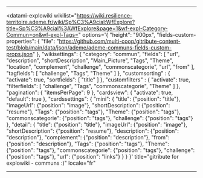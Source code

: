 <div>

  <hr>

  <!-- DATAMI - contribute with GIT ...but without minding it-->
  <!-- An open source widget coded with 🤍  by the tech cooperative multi : https://multi.coop -->

  <!-- DATAMI WIDGET'S HTML BLOCK-->
  <datami-explowiki
    wikilist="https://wiki.resilience-territoire.ademe.fr/wiki/Sp%C3%A9cial:WfExplore?title=Sp%C3%A9cial%3AWfExplore&page=1&wf-expl-Category-Commun=on&wf-expl-Tags="
    options='{
      "height": "900px",
      "fields-custom-properties": {
        "file": "https://github.com/multi-coop/gitribute-content-test/blob/main/data/json/ademe/ademe-communs-fields-custom-props.json"
      },
      "wikisettings": {
        "category": "commun",
        "fields": [
          "url",
          "description",
          "shortDescription",
          "Main_Picture",
          "Tags",
          "Theme",
          "location",
          "complement",
          "challenge",
          "commonscategorie",
          "url",
          "from"
        ],
        "tagfields": [
          "challenge",
          "Tags",
          "Theme"
        ]
      },
      "customsorting" : {
        "activate": true,
        "sortfields": [
          "title"
        ]
      },
      "customfilters" : {
        "activate": true,
        "filterfields": [
          "challenge",
          "Tags",
          "commonscategorie",
          "Theme"
        ]
      },
      "pagination": {
        "itemsPerPage": 9
      },
      "cardsview": { "activate": true, "default": true },
      "cardssettings": {
        "mini": {
          "title": {"position": "title"},
          "imageUrl": {"position": "image"},
          "shortDescription": {"position": "resume"},
          "Tags": {"position": "tags"},
          "Theme": {"position": "tags"},
          "commonscategorie": {"position": "tags"},
          "challenge": {"position": "tags"}
        },
        "detail": {
          "title": {"position": "title"},
          "imageUrl": {"position": "image"},
          "shortDescription": {"position": "resume"},
          "description": {"position": "description"},
          "complement": {"position": "description"},
          "from": {"position": "description"},
          "Tags": {"position": "tags"},
          "Theme": {"position": "tags"},
          "commonscategorie": {"position": "tags"},
          "challenge": {"position": "tags"},
          "url": {"position": "links"}
        }
      }
    }'
    title="gitribute for explowiki - communs :)"
    locale="fr"
  ></datami-explowiki>

  <!-- DATAMI WIDGET'S APP.JS SCRIPT -->
  <script src="https://gitribute.multi.coop/js/app.js" type="text/javascript"></script>

  <hr>

</div>
